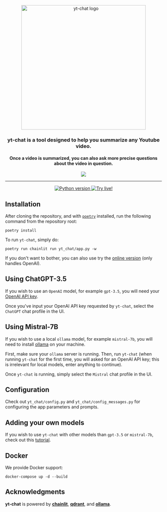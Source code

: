 <div align="center">
  <picture align="center" with="200">
    <source media="(prefers-color-scheme: dark)" srcset="https://github.com/mcordier/yt-chat/blob/5bbae54e1c9f46f11af9090a83089786d9832e6f/public/logo_dark.png">
    <source media="(prefers-color-scheme: light)" srcset="https://github.com/mcordier/yt-chat/blob/5bbae54e1c9f46f11af9090a83089786d9832e6f/public/logo_light.png">
  <img alt="yt-chat logo" src="https://github.com/mcordier/yt-chat/blob/5bbae54e1c9f46f11af9090a83089786d9832e6f/public/logo_light.png" width="400"/>
  </picture>
</div>


<h3 align="center">yt-chat is a tool designed to help you summarize any Youtube video.</h3>
<h4 align="center">Once a video is summarized, you can also ask more precise questions about the video in question.</h4>

<div align="center">
<img src="https://github.com/mcordier/yt-chat/assets/40168022/daa1f7b3-0cf8-414c-9200-429142b4e251"></img>
</div>

---

<div align="center">
<!-- <img alt="All workflows" src="https://github.com/Fonction-Labs/jade/actions/workflows/all.yml/badge.svg"/> -->

<a href="https://github.com/Fonction-Labs/jade/actions/workflows/all.yml?query=branch%3Amain">
<img alt="Python version" src="https://img.shields.io/badge/python-3.9-blue"/>
</a>

<a href="https://fonctionlabs.com/yt-chat">
<img alt="Try live!" src="https://img.shields.io/static/v1?label=&message=Try live!"/>
</a>
</div>

Installation
------------
After cloning the repository, and with [`poetry`](https://python-poetry.org/) installed, run the following command from the repository root:
```
poetry install
```

To run `yt-chat`, simply do:
```
poetry run chainlit run yt_chat/app.py -w
```

If you don't want to bother, you can also use try the [online version](https://fonctionlabs.com/yt-chat) (only handles OpenAI).


Using ChatGPT-3.5
------------
If you wish to use an `OpenAI` model, for example `gpt-3.5`, you will need your [OpenAI API key](https://platform.openai.com/api-keys).

Once you've input your OpenAI API key requested by `yt-chat`, select the `ChatGPT` chat profile in the UI.


Using Mistral-7B
------------
If you wish to use a local `ollama` model, for example `mistral-7b`, you will need to install [ollama](https://ollama.com/) on your machine.

First, make sure your `ollama` server is running. Then, run `yt-chat` (when running `yt-chat` for the first time, you will asked for an OpenAI API key; this is irrelevant for local models, enter anything to continue).

Once `yt-chat` is running, simply select the `Mistral` chat profile in the UI.


Configuration
------------
Check out `yt_chat/config.py` and `yt_chat/config_messages.py` for configuring the app parameters and prompts.


Adding your own models
------------
If you wish to use `yt-chat` with other models than `gpt-3.5` or `mistral-7b`, check out this <a href="">tutorial</a>.


Docker
------------
We provide Docker support:
```
docker-compose up -d --build
```


Acknowledgments
------------
**yt-chat** is powered by **[chainlit](https://github.com/Chainlit/chainlit)**, **[qdrant](https://github.com/qdrant/qdrant)**, and **[ollama](https://github.com/ollama/ollama-python)**.
